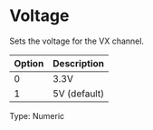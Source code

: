# Voltage

Sets the voltage for the VX channel.

| Option | Description  |
| ------ | ------------ |
| 0      | 3.3V         |
| 1      | 5V (default) |

Type: Numeric
